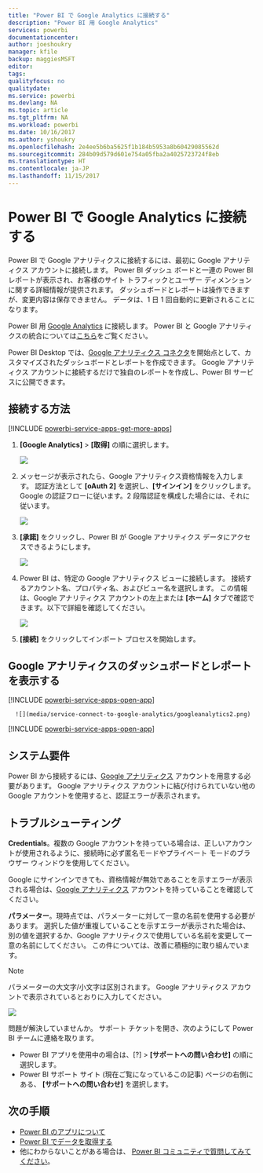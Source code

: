 ```yaml
---
title: "Power BI で Google Analytics に接続する"
description: "Power BI 用 Google Analytics"
services: powerbi
documentationcenter: 
author: joeshoukry
manager: kfile
backup: maggiesMSFT
editor: 
tags: 
qualityfocus: no
qualitydate: 
ms.service: powerbi
ms.devlang: NA
ms.topic: article
ms.tgt_pltfrm: NA
ms.workload: powerbi
ms.date: 10/16/2017
ms.author: yshoukry
ms.openlocfilehash: 2e4ee5b6ba5625f1b184b5953a8b60429085562d
ms.sourcegitcommit: 284b09d579d601e754a05fba2a4025723724f8eb
ms.translationtype: HT
ms.contentlocale: ja-JP
ms.lasthandoff: 11/15/2017
---
```

# <a name="connect-to-google-analytics-with-power-bi"></a>Power BI で Google Analytics に接続する
Power BI で Google アナリティクスに接続するには、最初に Google アナリティクス アカウントに接続します。 Power BI ダッシュ ボードと一連の Power BI レポートが表示され、お客様のサイト トラフィックとユーザー ディメンションに関する詳細情報が提供されます。 ダッシュボードとレポートは操作できますが、変更内容は保存できません。 データは、1 日 1 回自動的に更新されることになります。

Power BI 用 [Google Analytics](https://app.powerbi.com/getdata/services/google-analytics) に接続します。 Power BI と Google アナリティクスの統合については[こちら](https://powerbi.microsoft.com/integrations/google-analytics)をご覧ください。

Power BI Desktop では、[Google アナリティクス コネクタ](service-google-analytics-connector.md)を開始点として、カスタマイズされたダッシュボードとレポートを作成できます。 Google アナリティクス アカウントに接続するだけで独自のレポートを作成し、Power BI サービスに公開できます。

## <a name="how-to-connect"></a>接続する方法
[!INCLUDE [powerbi-service-apps-get-more-apps](./includes/powerbi-service-apps-get-more-apps.md)]

1. **[Google Analytics]** \> **[取得]** の順に選択します。
   
   ![](media/service-connect-to-google-analytics/ga.png)
2. メッセージが表示されたら、Google アナリティクス資格情報を入力します。 認証方法として **[oAuth 2]** を選択し、**[サインイン]** をクリックします。 Google の認証フローに従います。2 段階認証を構成した場合には、それに従います。
   
   ![](media/service-connect-to-google-analytics/creds.png)
3. **[承諾]** をクリックし、Power BI が Google アナリティクス データにアクセスできるようにします。
   
   ![](media/service-connect-to-google-analytics/googleanalytics.png)
4. Power BI は、特定の Google アナリティクス ビューに接続します。 接続するアカウント名、プロパティ名、およびビュー名を選択します。 この情報は、Google アナリティクス アカウントの左上または **[ホーム]** タブで確認できます。以下で詳細を確認してください。 
   
   ![](media/service-connect-to-google-analytics/params2.png)
5. **[接続]** をクリックしてインポート プロセスを開始します。 

## <a name="view-the-google-analytics-dashboard-and-reports"></a>Google アナリティクスのダッシュボードとレポートを表示する
[!INCLUDE [powerbi-service-apps-open-app](./includes/powerbi-service-apps-open-app.md)]

      ![](media/service-connect-to-google-analytics/googleanalytics2.png)

[!INCLUDE [powerbi-service-apps-open-app](./includes/powerbi-service-apps-what-now.md)]

## <a name="system-requirements"></a>システム要件
Power BI から接続するには、[Google アナリティクス](https://www.google.com/analytics/) アカウントを用意する必要があります。 Google アナリティクス アカウントに結び付けられていない他の Google アカウントを使用すると、認証エラーが表示されます。

## <a name="troubleshooting"></a>トラブルシューティング
**Credentials**。複数の Google アカウントを持っている場合は、正しいアカウントが使用されるように、接続時に必ず匿名モードやプライベート モードのブラウザー ウィンドウを使用してください。

Google にサインインできても、資格情報が無効であることを示すエラーが表示される場合は、[Google アナリティクス](https://www.google.com/analytics/) アカウントを持っていることを確認してください。

**パラメーター**。現時点では、パラメーターに対して一意の名前を使用する必要があります。 選択した値が重複していることを示すエラーが表示された場合は、別の値を選択するか、Google アナリティクスで使用している名前を変更して一意の名前にしてください。 この件については、改善に積極的に取り組んでいます。

>[!NOTE]
>パラメーターの大文字/小文字は区別されます。 Google アナリティクス アカウントで表示されているとおりに入力してください。

![](media/service-connect-to-google-analytics/pbi_googleanalytics1.png)

問題が解決していませんか。 サポート チケットを開き、次のようにして Power BI チームに連絡を取ります。

* Power BI アプリを使用中の場合は、[?] \> **[サポートへの問い合わせ]** の順に選択します。
* Power BI サポート サイト (現在ご覧になっているこの記事) ページの右側にある、 **[サポートへの問い合わせ]** を選択します。

## <a name="next-steps"></a>次の手順
* [Power BI のアプリについて](service-install-use-apps.md)
* [Power BI でデータを取得する](service-get-data.md)
* 他にわからないことがある場合は、 [Power BI コミュニティで質問してみてください](http://community.powerbi.com/)。

